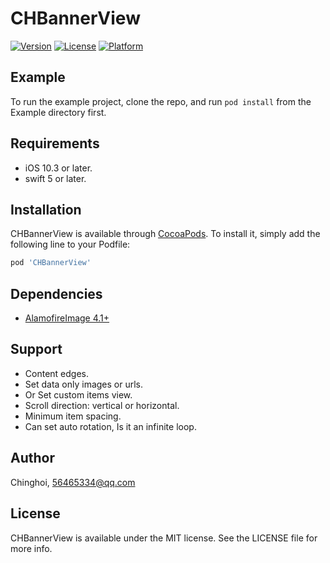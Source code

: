 # CHBannerView

[![Version](https://img.shields.io/github/v/tag/chinghoi/CHBannerView)](https://cocoapods.org/pods/CHBannerView)
[![License](https://img.shields.io/cocoapods/l/CHBannerView.svg?style=flat)](https://cocoapods.org/pods/CHBannerView)
[![Platform](https://img.shields.io/cocoapods/p/CHBannerView?color=green)](https://cocoapods.org/pods/CHBannerView)

[](https://github.com/chinghoi/CHBannerView/blob/master/demo.gif)

## Example

To run the example project, clone the repo, and run `pod install` from the Example directory first.

## Requirements
- iOS 10.3 or later.
- swift 5 or later.

## Installation

CHBannerView is available through [CocoaPods](https://cocoapods.org). To install
it, simply add the following line to your Podfile:

```ruby
pod 'CHBannerView'
```

## Dependencies
- [AlamofireImage 4.1+](https://github.com/Alamofire/AlamofireImage)

## Support
- Content edges.
- Set data only images or urls.
- Or Set custom items view.
- Scroll direction: vertical or horizontal.
- Minimum item spacing.
- Can set auto rotation, Is it an infinite loop.

## Author

Chinghoi, 56465334@qq.com

## License

CHBannerView is available under the MIT license. See the LICENSE file for more info.
